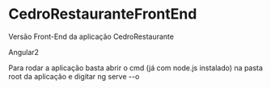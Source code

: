 # CedroRestauranteFrontEnd

Versão Front-End da aplicação CedroRestaurante

Angular2

Para rodar a aplicação basta abrir o cmd (já com node.js instalado) na pasta root da aplicação e digitar ng serve --o
